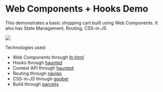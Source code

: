 # Web Components + Hooks Demo

This demonstrates a basic shopping cart built using Web Components. It also has State Management, Routing, CSS-in-JS

![](https://i.imgur.com/yT9B48W.png)

Technologies used:
- Web Components through [lit-html](https://github.com/Polymer/lit-html)
- Hooks through [haunted](https://github.com/matthewp/haunted)
- Context API through [haunted](https://github.com/matthewp/haunted)
- Routing through [navigo](https://github.com/krasimir/navigo)
- CSS-in-JS through [goober](https://github.com/cristianbote/goober)
- Build through [parceljs](https://github.com/parcel-bundler/parcel)